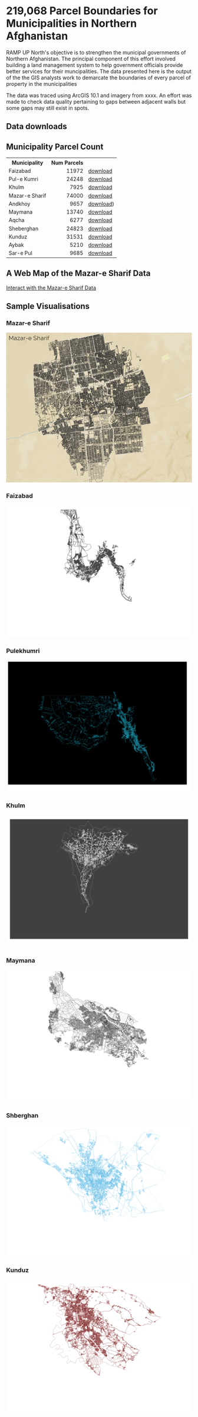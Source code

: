 # 219,068 Parcel Boundaries for Municipalities in Northern Afghanistan
RAMP UP North's objective is to strengthen the municipal governments of Northern Afghanistan. 
The principal component of this effort involved building a land management system to help government officials  provide better services for their muncipalities.
The data presented here is the output of the the GIS analysts work to demarcate the boundaries of every parcel of property in the municipalities

The data was traced using ArcGIS 10.1 and imagery from xxxx. An effort was made to check data quality pertaining to gaps between adjacent walls but some gaps may still exist in spots.  

## Data downloads


## Municipality Parcel Count
<table>
	<tr><th>Municipality</th>	<th align='right'>Num Parcels</th></tr>
    <tr>
        <td>Faizabad</td> 		<td align='right'>11972</td> <td><a 	href='#'>download</a></td>
    </tr>
    <tr>
        <td>Pul-e Kumri</td> 	<td align='right'>24248</td> <td><a 	href='#'>download</a></td>
    </tr>
    <tr>
        <td>Khulm</td> 			<td align='right'>7925</td> <td><a 	href='#'>download</a></td>
    </tr>
    <tr>
        <td>Mazar-e Sharif</td>	<td align='right'>74000</td> <td><a 	href='#'>download</a></td>
    </tr>
    <tr>
        <td>Andkhoy</td> 		<td align='right'>9657</td> <td><a 	href='#'>download</a>)</td>
    </tr>
    <tr>
        <td>Maymana</td> 		<td align='right'>13740</td> <td><a 	href='#'>download</a></td>
    </tr>
    <tr>
        <td>Aqcha</td> 			<td align='right'>6277</td> <td><a 	href='#'>download</a></td>
    </tr>
    <tr>
        <td>Sheberghan</td> 	<td align='right'>24823</td> <td><a 	href='#'>download</a></td>
    </tr>
    <tr>
        <td>Kunduz</td> 		<td align='right'>31531</td> <td><a 	href='#'>download</a></td>
    </tr>
    <tr>
        <td>Aybak</td> 			<td align='right'>5210</td> <td><a 	href='#'>download</a></td>
    </tr>
    <tr>
        <td>Sar-e Pul</td> 		<td align='right'>9685</td> <td><a 	href='#'>download</a></td>
    </tr>
</table>

## A Web Map of the Mazar-e Sharif Data
[Interact with the Mazar-e Sharif Data](http://deriggi.github.io/RUNorthArcPy/mazar/mazar.html)

## Sample Visualisations
### Mazar-e Sharif
![Alt text](Mazar_image.png)

### Faizabad
![Alt text](faizabad_parcels.png)

### Pulekhumri 
![Alt text](pulekhumri_parcels.png)

### Khulm
![Alt text](khulm_parcels.png)

### Maymana
![Alt text](maymana_parcels.png)

### Shberghan
![Alt text](shberghan_parcels.png)

### Kunduz
![Alt text](kunduz_parcels.png)



